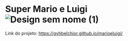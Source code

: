 # Super Mario e Luigi ![Design sem nome (1)](https://github.com/gyhbelchior/marioeluigi/assets/124063494/a4d37232-215b-4ecc-8f51-f1070df0c347)



Link do projeto: https://gyhbelchior.github.io/marioeluigi/



